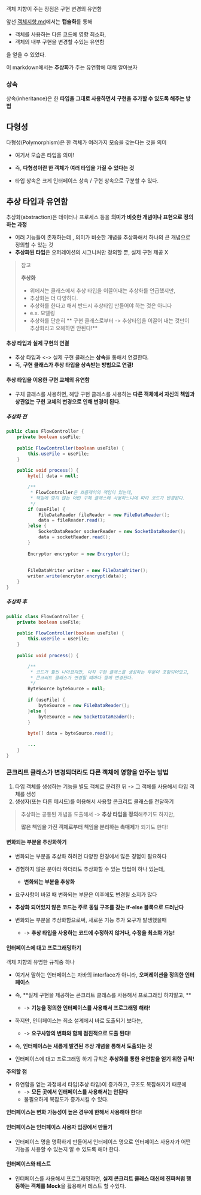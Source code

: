 객체 지향이 주는 장점은 구현 변경의 유연함 

앞선 [객체지향.md](./1-객체지향.md)에서는 **캡슐화**를 통해 
- 객체를 사용하는 다른 코드에 영향 최소화, 
- 객체의 내부 구현을 변경할 수있는 유연함

을 얻을 수 있었다.

이 markdown에서는 **추상화**가 주는 유연함에 대해 알아보자

### 상속 
상속(inheritance)은 한 **타입을 그대로 사용하면서** **구현을 추가할 수 있도록 해주는 방법**

## 다형성
다형성(Polymorphism)은 한 객체가 여러가지 모습을 갖는다는 것을 의미
- 여기서 모습은 타입을 의미!
- 즉, **다형성이란 한 객체가 여러 타입을 가질 수 있다는 것**


- 타입 상속은 크게 인터페이스 상속 / 구현 상속으로 구분할 수 있다.

## 추상 타입과 유연함 
추상화(abstraction)은 데이터나 프로세스 등을 **의미가 비슷한 개념이나 표현으로 정의하는 과정**

- 여러 기능들이 존재하는데 , 의미가 비슷한 개념을 추상화해서 하나의 큰 개념으로 정의할 수 있는 것
- **추상화된 타입**은 오퍼레이션의 시그니처만 정의할 뿐, 실제 구현 제공 X

> 참고 
> 
> **추상화**
> - 위에서는 클래스에서 추상 타입을 이끌어내는 추상화를 언급했지만, 
> - 추상화는 더 다양하다. 
> - 추상화를 한다고 해서 반드시 추상타입 만들어야 하는 것은 아니다 
> - e.x. 모델링
> - 추상화를 단순히 ** 구현 클래스로부터 -> 추상타입을 이끌어 내는 것만이 추상화라고 오해하면 안된다!**



#### 추상 타입과 실제 구현의 연결 
- 추상 타입과 <-> 실제 구현 클래스는 **상속**을 통해서 연결한다.
- 즉, **구현 클래스가 추상 타입을 상속받는 방법으로 연결!**

#### 추상 타입을 이용한 구현 교체의 유연함 
- 구체 클래스를 사용하면, 해당 구현 클래스를 사용하는 **다른 객체에서 자신의 책임과 상관없는 구현 교체의 변경으로 인해 변경이 된다.**


##### 추상화 전
```java
public class FlowController {
    private boolean useFile;
    
    public FlowController(boolean useFile) {
        this.useFile = useFile;
    }
    
    public void process() {
        byte[] data = null;

        /**
         * FlowController은 흐름제어의 책임이 있는데, 
         * 책임에 맞지 않는 어떤 구체 클래스에 사용하느냐에 따라 코드가 변경된다.
         */
        if (useFile) {
            FileDataReader fileReader = new FileDataReader();
            data = fileReader.read();
        }else {
            SocketDataReader sockerReader = new SocketDataReader();
            data = socketReader.read();
        }
        
        Encryptor encryptor = new Encryptor();
            
        
        FileDataWriter writer = new FileDataWriter();
        writer.write(encrytor.encrypt(data));
    }
}
```

##### 추상화 후 
```java
public class FlowController {
    private boolean useFile;
    
    public FlowController(boolean useFile) {
        this.useFile = useFile;
    }
    
    public void process() {

        /**
         * 코드가 훨씬 나아졌지만, 아직 구현 클래스를 생성하는 부분이 포함되어있고, 
         * 콘크리트 클래스가 변경될 떄마다 함께 변경된다.
         */
        ByteSource byteSource = null;
        
        if (useFile) {
            byteSource = new FileDataReader();
        }else {
            byteSource = new SocketDataReader();
        }
        
        byte[] data = byteSource.read();
        
        ...
    }
}
```


### 콘크리트 클래스가 변경되더라도 다른 객체에 영향을 안주는 방법 

1. 타입 객체를 생성하는 기능을 별도 객체로 분리한 뒤 -> 그 객체를 사용해서 타입 객체를 생성
2. 생성자(또는 다른 메서드)를 이용해서 사용할 콘크리트 클래스를 전달하기 



> 추상화는 공통된 개념을 도출해서 -> **추상 타입을 정의**해주기도 하지만, 
> 
> **많은 책임을 가진 객체로부터 책임을 분리하는 촉매제**가 되기도 한다!



#### 변화되는 부분을 추상화하기 
- 변화되는 부분을 추상화 하려면 다양한 환경에서 많은 경험이 필요하다 
- 경험하지 않은 분야라 하더라도 추상화할 수 있는 방법이 하나 있는데, 
  - **변화되는 부분을 추상화**
- 요구사항이 바뀔 때 변화되는 부분은 이후에도 변경될 소지가 많다

-  **추상화 되어있지 않은 코드는 주로 동일 구조를 갖는 if-else 블록으로 드러난다**

- 변화되는 부분을 추상화함으로써, 새로운 기능 추가 요구가 발생했을때
  - -> **추상 타입을 사용하는 코드에 수정하지 않거나, 수정을 최소화 가능!**


#### 인터페이스에 대고 프로그래밍하기
객체 지향의 유명한 규칙중 하나 

- 여기서 말하는 인터페이스는 자바의 interface가 아니라, **오퍼레이션을 정의한 인터페이스**

- 즉, **실제 구현을 제공하는 콘크리트 클래스를 사용해서 프로그래밍 하지말고, **
  - -> **기능을 정의한 인터페이스를 사용해서 프로그래밍 해라!**

- 하지만, 인터페이스는 최소 설계에서 바로 도출되기 보다는, 
  - -> **요구사항의 변화와 함께 점진적으로 도출 된다!**
- 즉, **인터페이스는 새롭게 발견된 추상 개념을 통해서 도출되는 것**

- 인터페이스에 대고 프로그래밍 하기 규칙은 **추상화를 통한 유연함을 얻기 위한 규칙!**

**주의할 점**
- 유연함을 얻는 과정에서 타입(추상 타입)이 증가하고, 구조도 복잡해지기 때문에
  - -> **모든 곳에서 인터페이스를 사용해서는 안된다**
  - 불필요하게 복잡도가 증가시킬 수 있다. 


**인터페이스는 변화 가능성이 높은 경우에 한해서 사용해야 한다!**


#### 인터페이스는 인터페이스 사용자 입장에서 만들기
- 인터페이스 명을 명확하게 만들어서 인터페이스 명으로 인터페이스 사용자가 어떤 기능을 사용할 수 있는지 알 수 있도록 해야 한다.


#### 인터페이스와 테스트 
- 인터페이스를 사용해서 프로그래밍하면, **실제 콘크리트 클래스 대신에 진짜처럼 행동하는 객체를 Mock**을 홣용해서 테스트 할 수있다. 